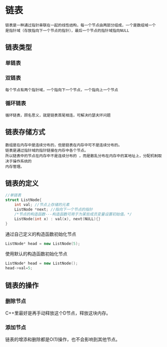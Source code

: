 # 链表
    链表是一种通过指针串联在一起的线性结构，每一个节点由两部分组成，一个是数组域一个
    是指针域（存放指向下一个节点的指针），最后一个节点的指针域指向NULL

## 链表类型
    
### 单链表

### 双链表
    每个节点有两个指针域，一个指向下一个节点，一个指向上一个节点

### 循环链表
    循环链表，顾名思义，就是链表首尾相连，可解决约瑟夫环问题

##  链表存储方式
    数组是在内存中是连续分布的，但是链表在内存中可不是连续分布的。
    链表是通过指针域的指针链接在内存中各个节点。
    所以链表中的节点在内存中不是连续分布的 ，而是散乱分布在内存中的某地址上，分配机制取决于操作系统的
    内存管理。

## 链表的定义
```cpp
//单链表
struct ListNode{
    int val; //节点上存储的元素
    ListNode *next; //指向下一个节点的指针
    /*节点的构造函数---构造函数可用于为某些成员变量设置初始值。*/
    ListNode(int x) : val(x), next(NULL){} 
}
```
通过自己定义的构造函数初始化节点
```cpp
ListNode* head = new ListNode(5);
```

使用默认的构造函数初始化节点
```cpp
ListNode* head = new ListNode();
head->val=5;
```

## 链表的操作
### 删除节点
C++里最好是再手动释放这个D节点，释放这块内存。

### 添加节点
链表的增添和删除都是O(1)操作，也不会影响到其他节点。




